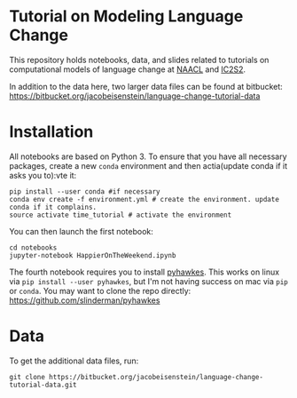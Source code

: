 Tutorial on Modeling Language Change
============

This repository holds notebooks, data, and slides related to tutorials on computational models of language change at [NAACL](https://naacl2019.org/program/tutorials/) and [IC2S2](https://2019.ic2s2.org/tutorials/).

In addition to the data here, two larger data files can be found at bitbucket: https://bitbucket.org/jacobeisenstein/language-change-tutorial-data

# Installation

All notebooks are based on Python 3. To ensure that you have all necessary packages, create a new `conda` environment and then actia(update conda if it asks you to):vte it:

```
pip install --user conda #if necessary
conda env create -f environment.yml # create the environment. update conda if it complains.
source activate time_tutorial # activate the environment
```

You can then launch the first notebook:

```
cd notebooks
jupyter-notebook HappierOnTheWeekend.ipynb
```

The fourth notebook requires you to install [pyhawkes](https://github.com/slinderman/pyhawkes). This works on linux via `pip install --user pyhawkes`, but I'm not having success on mac via `pip` or `conda`. You may want to clone the repo directly: https://github.com/slinderman/pyhawkes

# Data

To get the additional data files, run:

```
git clone https://bitbucket.org/jacobeisenstein/language-change-tutorial-data.git
```
